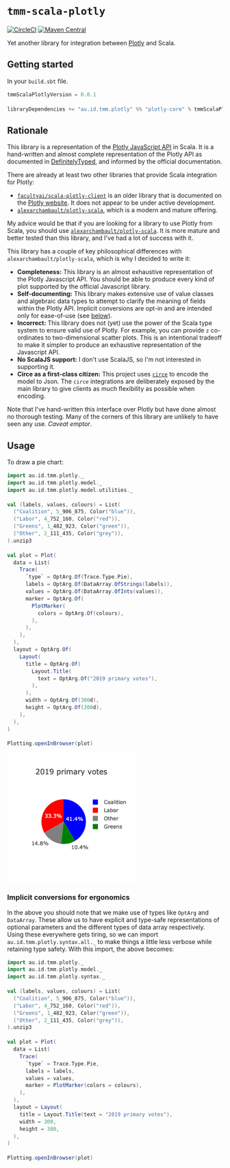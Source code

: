 # `tmm-scala-plotly`
[![CircleCI](https://circleci.com/gh/tmccarthy/tmm-scala-plotly/tree/master.svg?style=svg)](https://circleci.com/gh/tmccarthy/tmm-scala-plotly/tree/master)
[![Maven Central](https://img.shields.io/maven-central/v/au.id.tmm.tmm-scala-plotly/tmm-scala-plotly-codec_2.13.svg)](https://repo.maven.apache.org/maven2/au/id/tmm/tmm-scala-plotly/tmm-scala-plotly-codec_2.13/)

Yet another library for integration between [Plotly](https://plotly.com/javascript/) and Scala.

## Getting started

In your `build.sbt` file.

```scala
tmmScalaPlotlyVersion = 0.0.1

libraryDependencies += "au.id.tmm.plotly" %% "plotly-core" % tmmScalaPlotlyVersion
```

## Rationale

This library is a representation of the [Plotly JavaScript API](https://plotly.com/javascript/) in Scala. It is a
hand-written and almost complete representation of the Plotly API as documented in [DefinitelyTyped](https://github.com/DefinitelyTyped/DefinitelyTyped/blob/53e3fb2/types/plotly.js/index.d.ts),
and informed by the official documentation.

There are already at least two other libraries that provide Scala integration for Plotly:

* [`facultyai/scala-plotly-client`](https://github.com/facultyai/scala-plotly-client) is an older library that is 
  documented on the [Plotly website](https://plotly.com/scala/). It does not appear to be under active development.
* [`alexarchambault/plotly-scala`](https://github.com/alexarchambault/plotly-scala/), which is a modern and mature 
  offering.

My advice would be that if you are looking for a library to use Plotly from Scala, you should use [`alexarchambault/plotly-scala`](https://github.com/alexarchambault/plotly-scala/).
It is more mature and better tested than this library, and I've had a lot of success with it.

This library has a couple of key philosophical differences with `alexarchambault/plotly-scala`, which is why I decided 
to write it:

* **Completeness:** This library is an almost exhaustive representation of the Plotly Javascript API. You should be able 
  to produce every kind of plot supported by the official Javascript library.
* **Self-documenting:** This library makes extensive use of value classes and algebraic data types to attempt to clarify 
  the meaning of fields within the Plotly API. Implicit conversions are opt-in and are intended only for ease-of-use 
  (see [below](#usage)).
* **Incorrect:** This library does not (yet) use the power of the Scala type system to ensure valid use of Plotly. For 
  example, you can provide `z` co-ordinates to two-dimensional scatter plots. This is an intentional tradeoff to make it
  simpler to produce an exhaustive representation of the Javascript API.
* **No ScalaJS support:** I don't use ScalaJS, so I'm not interested in supporting it.
* **Circe as a first-class citizen:** This project uses [`circe`](https://github.com/circe/circe) to encode the model to 
  Json. The `circe` integrations are deliberately exposed by the main library to give clients as much flexibility as 
  possible when encoding.
  
Note that I've hand-written this interface over Plotly but have done almost no thorough testing. Many of the corners of 
this library are unlikely to have seen any use. *Caveat emptor*.

## Usage

To draw a pie chart:

```scala
import au.id.tmm.plotly._
import au.id.tmm.plotly.model._
import au.id.tmm.plotly.model.utilities._

val (labels, values, colours) = List(
  ("Coalition", 5_906_875, Color("blue")),
  ("Labor", 4_752_160, Color("red")),
  ("Greens", 1_482_923, Color("green")),
  ("Other", 2_111_435, Color("grey")),
).unzip3

val plot = Plot(
  data = List(
    Trace(
      `type` = OptArg.Of(Trace.Type.Pie),
      labels = OptArg.Of(DataArray.OfStrings(labels)),
      values = OptArg.Of(DataArray.OfInts(values)),
      marker = OptArg.Of(
        PlotMarker(
          colors = OptArg.Of(colours),
        ),
      ),
    ),
  ),
  layout = OptArg.Of(
    Layout(
      title = OptArg.Of(
        Layout.Title(
          text = OptArg.Of("2019 primary votes"),
        ),
      ),
      width = OptArg.Of(300d),
      height = OptArg.Of(300d),
    ),
  ),
)

Plotting.openInBrowser(plot)
```

![A pie chart showing the primary votes at the 2019 Australian Federal Election](/docs/pie.png)

### Implicit conversions for ergonomics

In the above you should note that we make use of types like `OptArg` and `DataArray`. These allow us to have explicit 
and type-safe representations of optional parameters and the different types of data array respectively. Using these
everywhere gets tiring, so we can import `au.id.tmm.plotly.syntax.all._` to make things a little less verbose 
while retaining type safety. With this import, the above becomes:

```scala
import au.id.tmm.plotly._
import au.id.tmm.plotly.model._
import au.id.tmm.plotly.syntax._

val (labels, values, colours) = List(
  ("Coalition", 5_906_875, Color("blue")),
  ("Labor", 4_752_160, Color("red")),
  ("Greens", 1_482_923, Color("green")),
  ("Other", 2_111_435, Color("grey")),
).unzip3

val plot = Plot(
  data = List(
    Trace(
      `type` = Trace.Type.Pie,
      labels = labels,
      values = values,
      marker = PlotMarker(colors = colours),
    ),
  ),
  layout = Layout(
    title = Layout.Title(text = "2019 primary votes"),
    width = 300,
    height = 300,
  ),
)

Plotting.openInBrowser(plot)
```